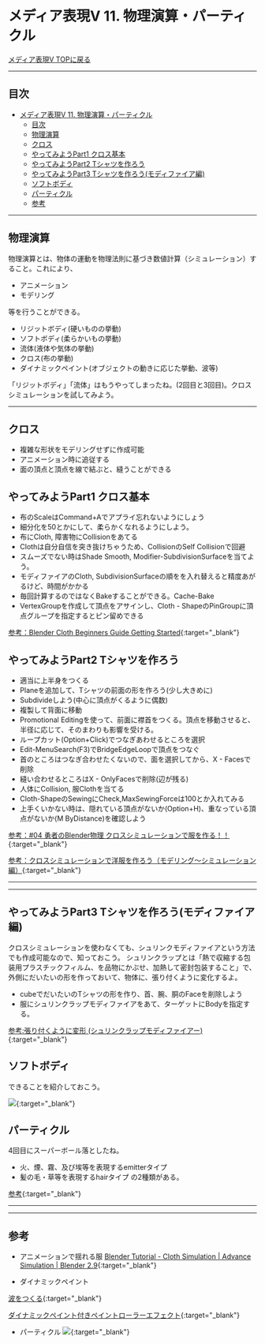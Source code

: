 # メディア表現V 11. 物理演算・パーティクル

[メディア表現V TOPに戻る](./index.md)

---
## 目次

- [メディア表現V 11. 物理演算・パーティクル](#メディア表現v-11-物理演算パーティクル)
  - [目次](#目次)
  - [物理演算](#物理演算)
  - [クロス](#クロス)
  - [やってみようPart1 クロス基本](#やってみようpart1-クロス基本)
  - [やってみようPart2 Tシャツを作ろう](#やってみようpart2-tシャツを作ろう)
  - [やってみようPart3 Tシャツを作ろう(モディファイア編)](#やってみようpart3-tシャツを作ろうモディファイア編)
  - [ソフトボディ](#ソフトボディ)
  - [パーティクル](#パーティクル)
  - [参考](#参考)

---


## 物理演算
物理演算とは、物体の運動を物理法則に基づき数値計算（シミュレーション）すること。これにより、
- アニメーション
- モデリング

等を行うことができる。

- リジットボディ(硬いものの挙動)
- ソフトボディ(柔らかいもの挙動)
- 流体(液体や気体の挙動)
- クロス(布の挙動)
- ダイナミックペイント(オブジェクトの動きに応じた挙動、波等)


「リジットボディ」「流体」はもうやってしまったね。(2回目と3回目)。クロスシミュレーションを試してみよう。

---

## クロス
- 複雑な形状をモデリングせずに作成可能
- アニメーション時に追従する
- 面の頂点と頂点を線で結ぶと、縫うことができる
  
## やってみようPart1 クロス基本
- 布のScaleはCommand+Aでアプライ忘れないようにしょう
- 細分化を50とかにして、柔らかくなれるようにしよう。
- 布にCloth, 障害物にCollisionをあてる
- Clothは自分自信を突き抜けちゃうため、CollisionのSelf Collisionで回避
- スムーズでない時はShade Smooth, Modifier-SubdivisionSurfaceを当てよう。
- モディファイアのCloth, SubdivisionSurfaceの順をを入れ替えると精度あがるけど、時間がかかる
- 毎回計算するのではなくBakeすることができる。Cache-Bake
- VertexGroupを作成して頂点をアサインし、Cloth - ShapeのPinGroupに頂点グループを指定するとピン留めできる



[参考：Blender Cloth  Beginners Guide  Getting Started](https://www.youtube.com/watch?v=252qhBFl2UM){:target="_blank"}

<!-- ここは、紹介くらいかなぁ
- 選んだ頂点をVertex-Hook-Hook to New Objectにすると、他のObjectと関連づけられる
- この時、Modifierの順をClothの前に持ってくることが重要 -->

## やってみようPart2 Tシャツを作ろう
- 適当に上半身をつくる
- Planeを追加して、Tシャツの前面の形を作ろう(少し大きめに)
- Subdivideしよう(中心に頂点がくるように偶数)
- 複製して背面に移動
- Promotional Editingを使って、前面に襟首をつくる。頂点を移動させると、半径に応じて、そのまわりも影響を受ける。
- ループカット(Option+Click)でつなぎあわせるところを選択
- Edit-MenuSearch(F3)でBridgeEdgeLoopで頂点をつなぐ
- 首のところはつなぎ合わせたくないので、面を選択してから、X - Facesで削除
- 縫い合わせるところはX - OnlyFacesで削除(辺が残る)
- 人体にCollision, 服Clothを当てる
- Cloth-ShapeのSewingにCheck,MaxSewingForceは100とか入れてみる
- 上手くいかない時は、隠れている頂点がないか(Option+H)、重なっている頂点がないか(M ByDistance)を確認しよう


[参考：#04 勇者のBlender物理 クロスシミュレーションで服を作る！！](https://www.youtube.com/watch?v=R1OUUBEu1dE){:target="_blank"}

[参考：クロスシミュレーションで洋服を作ろう（モデリング〜シミュレーション編）](https://styly.cc/ja/tips/blender-cloth-simulation02/){:target="_blank"}

---
---

## やってみようPart3 Tシャツを作ろう(モディファイア編)
クロスシミュレーションを使わなくても、シュリンクモディファイアという方法でも作成可能なので、知っておこう。
シュリンクラップとは「熱で収縮する包装用プラスチックフィルム、を品物にかぶせ、加熱して密封包装すること」で、外側にだいたいの形を作っておいて、物体に、張り付くように変化するよ。

- cubeでだいたいのTシャツの形を作り、首、腕、胴のFaceを削除しよう
- 服にシュリンクラップモディファイアをあて、ターゲットにBodyを指定する。

[参考:張り付くように変形 (シュリンクラップモディファイアー)](https://horohorori.com/blender-note/modifiers/deform/about-shrinkwrap-modifier/){:target="_blank"}

## ソフトボディ
できることを紹介しておこう。

[![](https://img.youtube.com/vi/4lqUxQ2XN4o/0.jpg)](https://www.youtube.com/watch?v=4lqUxQ2XN4o){:target="_blank"}


## パーティクル
4回目にスーパーボール落としたね。

- 火、煙、霧、及び埃等を表現するemitterタイプ
- 髪の毛・草等を表現するhairタイプ
の2種類がある。


[参考](https://horohorori.com/blender-note/physics-simulations/about-particles-system/){:target="_blank"}

<!--
https://www.youtube.com/watch?v=TWZgMg56YMQ
-->

---
---
## 参考
- アニメーションで揺れる服
[Blender Tutorial - Cloth Simulation | Advance Simulation | Blender 2.9](https://www.youtube.com/watch?v=AbyfuW5Aocg){:target="_blank"}

- ダイナミックペイント

[波をつくる](https://www.youtube.com/watch?v=HdEOZw5o6yE){:target="_blank"}

[ダイナミックペイント付きペイントローラーエフェクト](https://www.youtube.com/watch?v=xrw7-cbtQBA&t=5s){:target="_blank"}

- パーティクル
[![](https://img.youtube.com/vi/wHfR0DC-nQc/0.jpg)](https://www.youtube.com/watch?v=wHfR0DC-nQc){:target="_blank"}